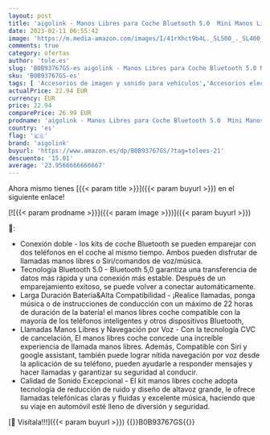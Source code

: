 ```yaml
---
layout: post
title: 'aigolink - Manos Libres para Coche Bluetooth 5.0  Mini Manos Libres Inalámbrico con Siri y Google Assistant  Conexión de 2 Teléfonos Simultáneamente  Compatible con iPhone y Andriod para Llamadas y Musica'
date: 2023-02-11 06:55:42
image: 'https://m.media-amazon.com/images/I/41rXhct9b4L._SL500_._SL400_.jpg'
comments: true
category: ofertas
author: 'tole.es'
slug: 'B0B93767GS-es aigolink - Manos Libres para Coche Bluetooth 5.0 Mini...'
sku: 'B0B93767GS-es'
tags: [ 'Accesorios de imagen y sonido para vehículos','Accesorios electrónicos para vehículos','Electrónica','Electrónica para vehículos','Packs Bluetooth para coche','aigolink','iphone','🇪🇸', ]
actualPrice: 22.94 EUR
currency: EUR
price: 22.94
comparePrice: 26.99 EUR
prodname: 'aigolink - Manos Libres para Coche Bluetooth 5.0  Mini Manos Libres Inalámbrico con Siri y Google Assistant  Conexión de 2 Teléfonos Simultáneamente  Compatible con iPhone y Andriod para Llamadas y Musica'
country: 'es'
flag: '🇪🇸'
brand: 'aigolink'
buyurl: 'https://www.amazon.es/dp/B0B93767GS/?tag=tolees-21'
descuento: '15.01'
average: '23.9566666666667'
---
```


Ahora mismo tienes [{{< param title >}}]({{< param buyurl >}}) en el siguiente enlace!

[![{{< param prodname >}}]({{< param image >}})]({{< param buyurl >}})

🔎:

- Conexión doble - los kits de coche Bluetooth se pueden emparejar con dos teléfonos en el coche al mismo tiempo. Ambos pueden disfrutar de llamadas manos libres o Siri/comandos de voz/música.
- Tecnología Bluetooth 5.0 - Bluetooth 5,0 garantiza una transferencia de datos más rápida y una conexión más estable. Después de un emparejamiento exitoso, se puede volver a conectar automáticamente.
- Larga Duración Batería&Alta Compatibilidad - ¡Realice llamadas, ponga música o de instrucciones de conducción con un máximo de 22 horas de duración de la batería! el manos libres coche compatible con la mayoría de los teléfonos inteligentes y otros dispositivos Bluetooth,
- Llamadas Manos Libres y Navegación por Voz - Con la tecnología CVC de cancelación, El manos libres coche concede una increíble experiencia de llamada manos libres. Además, Compatible con Siri y google assistant, también puede lograr nítida navegación por voz desde la aplicación de su teléfono, pueden ayudarle a responder mensajes y hacer llamadas y garantizar su seguridad al conducir.
- Calidad de Sonido Excepcional - El kit manos libres coche adopta tecnología de reducción de ruido y diseño de altavoz grande, le ofrece llamadas telefónicas claras y fluidas y excelente música, haciendo que su viaje en automóvil esté lleno de diversión y seguridad.

[🛒 Visítala!!!]({{< param buyurl >}})
{{<world>}}B0B93767GS{{</world>}}
